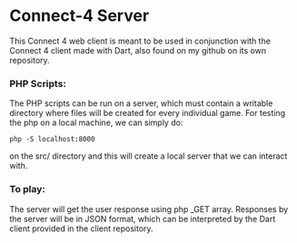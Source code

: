 # Connect-4 Server
This Connect 4 web client is meant to be used in conjunction with the Connect 4 client made with Dart, also found on my github on its own repository.

### PHP Scripts:
The PHP scripts can be run on a server, which must contain a writable directory where files will be created for every individual game. For testing the php on a local machine, we can simply do:

    php -S localhost:8000
    
on the src/ directory and this will create a local server that we can interact with.


### To play:
The server will get the user response using php _GET array. Responses by the server will be in JSON format, which can be interpreted by the Dart client provided in the client repository.
